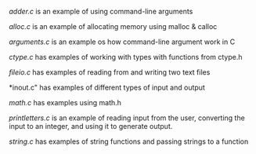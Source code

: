 *adder.c* is an example of using command-line arguments

*alloc.c* is an example of allocating memory using malloc & calloc

*arguments.c* is an example os how command-line argument work in C

*ctype.c* has examples of working with types with functions from ctype.h

*fileio.c* has examples of reading from and writing two text files

*inout.c" has examples of different types of input and output

*math.c* has examples using math.h

*printletters.c* is an example of reading input from the user, converting the input to an integer, and using it to generate output.  

*string.c* has examples of string functions and passing strings to a function
